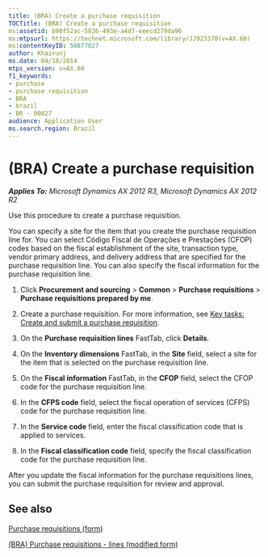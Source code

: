 ```yaml
---
title: (BRA) Create a purchase requisition
TOCTitle: (BRA) Create a purchase requisition
ms:assetid: b90f52ac-5826-493e-a4d7-eeecd279da96
ms:mtpsurl: https://technet.microsoft.com/library/JJ923370(v=AX.60)
ms:contentKeyID: 50877027
author: Khairunj
ms.date: 04/18/2014
mtps_version: v=AX.60
f1_keywords:
- purchase
- purchase requisition
- BRA
- brazil
- BR - 00027
audience: Application User
ms.search.region: Brazil
---
```


# (BRA) Create a purchase requisition 


_**Applies To:** Microsoft Dynamics AX 2012 R3, Microsoft Dynamics AX 2012 R2_

Use this procedure to create a purchase requisition.

You can specify a site for the item that you create the purchase requisition line for. You can select Código Fiscal de Operações e Prestações (CFOP) codes based on the fiscal establishment of the site, transaction type, vendor primary address, and delivery address that are specified for the purchase requisition line. You can also specify the fiscal information for the purchase requisition line.

1.  Click **Procurement and sourcing** \> **Common** \> **Purchase requisitions** \> **Purchase requisitions prepared by me**.

2.  Create a purchase requisition. For more information, see [Key tasks: Create and submit a purchase requisition](key-tasks-create-and-submit-a-purchase-requisition.md).

3.  On the **Purchase requisition lines** FastTab, click **Details**.

4.  On the **Inventory dimensions** FastTab, in the **Site** field, select a site for the item that is selected on the purchase requisition line.

5.  On the **Fiscal information** FastTab, in the **CFOP** field, select the CFOP code for the purchase requisition line.

6.  In the **CFPS code** field, select the fiscal operation of services (CFPS) code for the purchase requisition line.

7.  In the **Service code** field, enter the fiscal classification code that is applied to services.

8.  In the **Fiscal classification code** field, specify the fiscal classification code for the purchase requisition line.

After you update the fiscal information for the purchase requisitions lines, you can submit the purchase requisition for review and approval.

## See also

[Purchase requisitions (form)](https://technet.microsoft.com/library/hh209453\(v=ax.60\))

[(BRA) Purchase requisitions - lines (modified form)](https://technet.microsoft.com/library/jj923406\(v=ax.60\))

  


